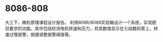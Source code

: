 # 8086-808
大三下，微机原理课程设计报告。
利用8086/8088实验箱设计一个系统，实现题目要求的功能。其中包括检测电机转速和压力，将其数值显示在七段数码管上，转速过慢报警，按键调整报警阈值等。
